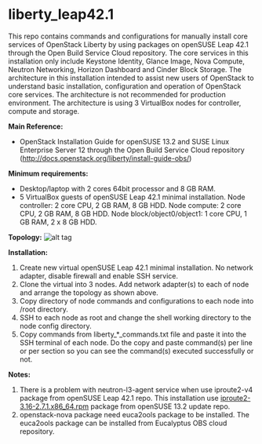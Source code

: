 # liberty_leap42.1

This repo contains commands and configurations for manually install core services of OpenStack Liberty by using packages on openSUSE Leap 42.1 through the Open Build Service Cloud repository. The core services in this installation only include Keystone Identity, Glance Image, Nova Compute, Neutron Networking, Horizon Dashboard and Cinder Block Storage. The architecture in this installation intended to assist new users of OpenStack to understand basic installation, configuration and operation of OpenStack core services. The architecture is not recommended for production environment. The architecture is using 3 VirtualBox nodes for controller, compute and storage.

__Main Reference:__
- OpenStack Installation Guide for openSUSE 13.2 and SUSE Linux Enterprise Server 12 through the Open Build Service Cloud repository (http://docs.openstack.org/liberty/install-guide-obs/)

__Minimum requirements:__
- Desktop/laptop with 2 cores 64bit processor and 8 GB RAM.
- 5 VirtualBox guests of openSUSE Leap 42.1 minimal installation. Node controller: 2 core CPU, 2 GB RAM, 8 GB HDD. Node compute: 2 core CPU, 2 GB RAM, 8 GB HDD. Node block/object0/object1: 1 core CPU, 1 GB RAM, 2 x 8 GB HDD.

__Topology:__
![alt tag](https://github.com/utianayuba/liberty_leap42.1/raw/master/topology/topology.png)

__Installation:__

1. Create new virtual openSUSE Leap 42.1 minimal installation. No network adapter, disable firewall and enable SSH service.
2. Clone the virtual into 3 nodes. Add network adapter(s) to each of node and arrange the topology as shown above.
3. Copy directory of node commands and configurations to each node into /root directory.
4. SSH to each node as root and change the shell working directory to the node config directory.
5. Copy commands from liberty_*_commands.txt file and paste it into the SSH terminal of each node. Do the copy and paste command(s) per line or per section so you can see the command(s) executed successfully or not.

__Notes:__

1. There is a problem with neutron-l3-agent service when use iproute2-v4 package from openSUSE Leap 42.1 repo. This installation use [iproute2-3.16-2.7.1.x86_64.rpm](http://download.opensuse.org/update/13.2/x86_64/iproute2-3.16-2.7.1.x86_64.rpm) package from openSUSE 13.2 update repo.
2. openstack-nova package need euca2ools package to be installed. The euca2ools package can be installed from Eucalyptus OBS cloud repository.
